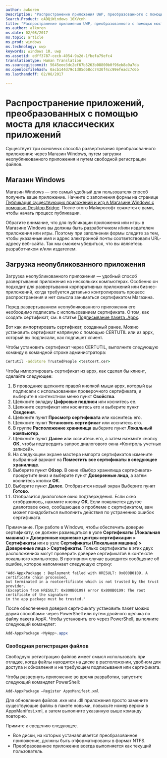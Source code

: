 ```yaml
---
author: awkoren
Description: "Распространение приложения UWP, преобразованного с помощью Desktop Bridge"
Search.Product: eADQiWindows 10XVcnh
title: "Распространение приложения UWP, преобразованного с помощью моста для классических приложений"
ms.author: alkoren
ms.date: 02/08/2017
ms.topic: article
ms.prod: windows
ms.technology: uwp
keywords: windows 10, uwp
ms.assetid: edff3787-cecb-4054-9a2d-1fbefa79efc4
translationtype: Human Translation
ms.sourcegitcommit: 5645eee3dc2ef67b5263b08800b0f96eb8a0a7da
ms.openlocfilehash: 0acb144d79c1d05d68cc7430f4cc99efeadc7c6b
ms.lasthandoff: 02/08/2017

---
```


# <a name="distribute-apps-converted-with-the-desktop-bridge"></a>Распространение приложений, преобразованных с помощью моста для классических приложений

Существует три основных способа развертывания преобразованного приложения: через Магазин Windows, путем загрузки неопубликованного приложения и путем свободной регистрации файлов.  

## <a name="windows-store"></a>Магазин Windows

Магазин Windows — это самый удобный для пользователя способ получить ваше приложение. Начните с заполнения формы на странице [Публикация существующих приложений и игр в Магазине Windows с помощью Desktop Bridge](https://developer.microsoft.com/windows/projects/campaigns/desktop-bridge). После этого Майкрософт свяжется с вами, чтобы начать процесс публикации. 

Обратите внимание, что для публикации приложения или игры в Магазине Windows вы должны быть разработчиком и/или издателем приложения или игры. Поэтому при заполнении формы следите за тем, чтобы указанные имя и адрес электронной почты соответствовали URL-адресу веб-сайта. Так мы сможем убедиться, что вы являетесь разработчиком и/или издателем.

## <a name="sideloading"></a>Загрузка неопубликованного приложения

Загрузка неопубликованного приложения — удобный способ развертывания приложения на нескольких компьютерах. Особенно он подходит для развертывания корпоративных приложений или бизнес-приложений, когда требуется детально контролировать процесс распространения и нет смысла заниматься сертификатом Магазина.

Перед развертыванием неопубликованного приложения его необходимо подписать с использованием сертификата. О том, как создать сертификат, см. в статье [Подписывание пакета .Appx](https://msdn.microsoft.com/windows/uwp/porting/desktop-to-uwp-run-desktop-app-converter#deploy-your-converted-appx). 

Вот как импортировать сертификат, созданный ранее. Можно установить сертификат напрямую с помощью CERTUTIL или из appx, который вы подписали, как подпишет клиент. 

Чтобы установить сертификат через CERTUTIL, выполните следующую команду в командной строке администратора:

```cmd
Certutil -addStore TrustedPeople <testcert.cer>
```

Чтобы импортировать сертификат из appx, как сделал бы клиент, сделайте следующее:

1.    В проводнике щелкните правой кнопкой мыши appx, который вы подписали с использованием проверочного сертификата, и выберите в контекстном меню пункт **Свойства**.
2.    Щелкните вкладку **Цифровые подписи** или коснитесь ее.
3.    Щелкните сертификат или коснитесь его и выберите пункт **Сведения**.
4.    Щелкните пункт **Просмотр сертификата** или коснитесь его.
5.    Щелкните пункт **Установить сертификат** или коснитесь его.
6.    В группе **Расположение хранилища** выберите пункт **Локальный компьютер**.
7.    Щелкните пункт **Далее** или коснитесь его, а затем нажмите кнопку **ОК**, чтобы подтвердить запрос диалогового окна «Контроль учетных записей».
8.    На следующем экране мастера импорта сертификатов измените выбранный вариант на **Поместить все сертификаты в следующее хранилище**.
9.    Выберите пункт **Обзор**. В окне «Выбор хранилища сертификата» прокрутите вниз и выберите пункт **Доверенные лица**, а затем коснитесь кнопки **ОК**.
10.    Выберите пункт **Далее**. Отобразится новый экран Выберите пункт **Готово**.
11.    Отобразится диалоговое окно подтверждения. Если окно отобразилось, нажмите кнопку **OK**. Если появляется другое диалоговое окно, сообщающее о проблеме с сертификатом, вам может понадобиться выполнить действия по устранению ошибок сертификата.

Примечание. При работе в Windows, чтобы обеспечить доверие сертификату, он должен размещаться в узле **Сертификаты (Локальная машина) > Доверенные корневые центры сертификации > Сертификаты** или в узле **Сертификаты (Локальная машина) > Доверенные лица > Сертификаты**. Только сертификаты в этих двух расположениях могут проверить доверие сертификатов в контексте локального компьютера. В противном случае выводится сообщение об ошибке, которое напоминает следующую строку:

```CMD
"Add-AppxPackage : Deployment failed with HRESULT: 0x800B0109, A certificate chain processed,
but terminated in a rootcertificate which is not trusted by the trust provider.
(Exception from HRESULT: 0x800B0109) error 0x800B0109: The root certificate of the signature
in the app package must be trusted."
```

После обеспечения доверия сертификату установить пакет можно двумя способами: через PowerShell или путем двойного щелчка по файлу пакета AppX.  Чтобы установить его через PowerShell, выполните следующий командлет:

```powershell
Add-AppxPackage <MyApp>.appx
```

### <a name="loose-file-registration"></a>Свободная регистрация файлов

Свободную регистрацию файлов имеет смысл использовать при отладке, когда файлы находятся на диске в расположении, удобном для доступа и обновления и не требующем подписывания или сертификата.  

Чтобы развернуть приложение во время разработки, запустите следующий командлет PowerShell: 

```Add-AppxPackage –Register AppxManifest.xml```

Для обновления файлов .exe или .dll приложения просто замените существующие файлы в пакете новыми, повысьте номер версии в AppxManifest.xml, а затем выполните указанную выше команду повторно.

Примите к сведению следующее. 

* Все диски, на которых устанавливается преобразованное приложение, должны быть отформатированы в формат NTFS.
* Преобразованное приложение всегда выполняется как текущий пользователь.
